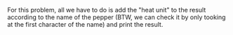 For this problem, all we have to do is add the "heat unit" to the result according to the name of the pepper (BTW, we can check it by only tooking at the first character of the name) and print the result.